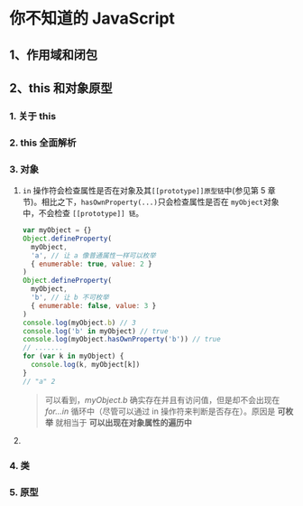 # 你不知道的 JavaScript

## 1、作用域和闭包

## 2、this 和对象原型

### 1. 关于 this

### 2. this 全面解析

### 3. 对象

1. `in` 操作符会检查属性是否在对象及其`[[prototype]]原型链`中(参见第 5 章节)。相比之下，`hasOwnProperty(...)`只会检查属性是否在 `myObject`对象中，不会检查 `[[prototype]] 链`。

   ```javascript
   var myObject = {}
   Object.defineProperty(
     myObject,
     'a', // 让 a 像普通属性一样可以枚举
     { enumerable: true, value: 2 }
   )
   Object.defineProperty(
     myObject,
     'b', // 让 b 不可枚举
     { enumerable: false, value: 3 }
   )
   console.log(myObject.b) // 3
   console.log('b' in myObject) // true
   console.log(myObject.hasOwnProperty('b')) // true
   // .......
   for (var k in myObject) {
     console.log(k, myObject[k])
   }
   // "a" 2
   ```

   > 可以看到，_myObject.b_ 确实存在并且有访问值，但是却不会出现在 _for...in_ 循环中（尽管可以通过 in 操作符来判断是否存在）。原因是 **可枚举** 就相当于 **可以出现在对象属性的遍历中**

2.

### 4. 类

### 5. 原型

